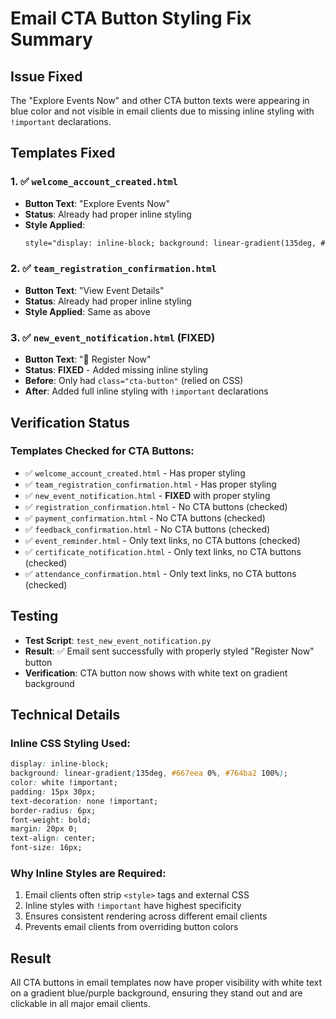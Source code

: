 # Email CTA Button Styling Fix Summary

## Issue Fixed
The "Explore Events Now" and other CTA button texts were appearing in blue color and not visible in email clients due to missing inline styling with `!important` declarations.

## Templates Fixed

### 1. ✅ `welcome_account_created.html`
- **Button Text**: "Explore Events Now"
- **Status**: Already had proper inline styling
- **Style Applied**: 
  ```html
  style="display: inline-block; background: linear-gradient(135deg, #667eea 0%, #764ba2 100%); color: white !important; padding: 15px 30px; text-decoration: none !important; border-radius: 6px; font-weight: bold; margin: 20px 0; text-align: center; font-size: 16px;"
  ```

### 2. ✅ `team_registration_confirmation.html`
- **Button Text**: "View Event Details"
- **Status**: Already had proper inline styling
- **Style Applied**: Same as above

### 3. ✅ `new_event_notification.html` (FIXED)
- **Button Text**: "📝 Register Now"
- **Status**: **FIXED** - Added missing inline styling
- **Before**: Only had `class="cta-button"` (relied on CSS)
- **After**: Added full inline styling with `!important` declarations

## Verification Status

### Templates Checked for CTA Buttons:
- ✅ `welcome_account_created.html` - Has proper styling
- ✅ `team_registration_confirmation.html` - Has proper styling  
- ✅ `new_event_notification.html` - **FIXED** with proper styling
- ✅ `registration_confirmation.html` - No CTA buttons (checked)
- ✅ `payment_confirmation.html` - No CTA buttons (checked)
- ✅ `feedback_confirmation.html` - No CTA buttons (checked)
- ✅ `event_reminder.html` - Only text links, no CTA buttons (checked)
- ✅ `certificate_notification.html` - Only text links, no CTA buttons (checked)
- ✅ `attendance_confirmation.html` - Only text links, no CTA buttons (checked)

## Testing
- **Test Script**: `test_new_event_notification.py`
- **Result**: ✅ Email sent successfully with properly styled "Register Now" button
- **Verification**: CTA button now shows with white text on gradient background

## Technical Details

### Inline CSS Styling Used:
```css
display: inline-block;
background: linear-gradient(135deg, #667eea 0%, #764ba2 100%);
color: white !important;
padding: 15px 30px;
text-decoration: none !important;
border-radius: 6px;
font-weight: bold;
margin: 20px 0;
text-align: center;
font-size: 16px;
```

### Why Inline Styles are Required:
1. Email clients often strip `<style>` tags and external CSS
2. Inline styles with `!important` have highest specificity
3. Ensures consistent rendering across different email clients
4. Prevents email clients from overriding button colors

## Result
All CTA buttons in email templates now have proper visibility with white text on a gradient blue/purple background, ensuring they stand out and are clickable in all major email clients.
